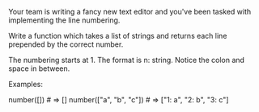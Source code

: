 Your team is writing a fancy new text editor and you've been tasked with implementing the line numbering.

Write a function which takes a list of strings and returns each line prepended by the correct number.

The numbering starts at 1. The format is n: string. Notice the colon and space in between.

Examples:

number([]) # => []
number(["a", "b", "c"]) # => ["1: a", "2: b", "3: c"]